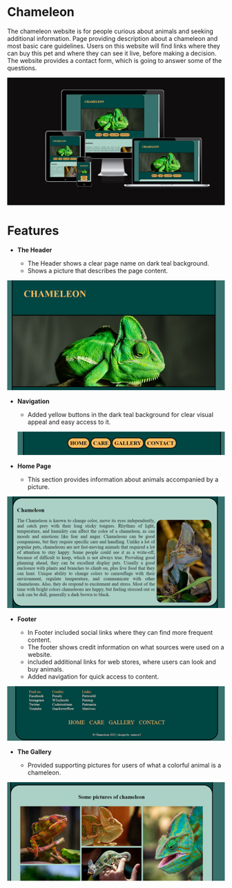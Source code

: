 # Chameleon

The chameleon website is for people curious about  animals and seeking additional information. Page providing description about a chameleon and most basic care guidelines. Users on this website will find links where they can buy this pet and where they can see it live, before making a decision. The website provides a contact form, which is going to answer some of the questions.

![website](media/readme/website.png)

# Features

- __The Header__

  - The Header shows a clear page name on dark teal background.
  -  Shows a picture that describes the page content.

![header](media/readme/header.png)

- __Navigation__

  - Added yellow buttons in the dark teal background for clear visual appeal and easy access to it.
  
  ![navigation](media/readme/navigation.png)

- __Home Page__

  - This section provides information about animals accompanied by a picture.
  
 ![maincontent](media/readme/indexcontent.png)
 
- __Footer__

  - In Footer included social links where they can find more frequent content.
  - The footer shows credit information on what sources were used on a website.
  - included additional links for web stores, where users can look and buy animals.
  - Added navigation for quick access to content.

![footer](media/readme/footer.png)

- __The Gallery__

  - Provided supporting pictures for users of what a colorful animal is a chameleon.

![gallery](media/readme/gallery.png)
